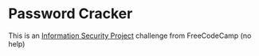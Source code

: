 # Password Cracker

This is an [Information Security Project](https://www.freecodecamp.org/learn/information-security/information-security-projects/sha-1-password-cracker) challenge from FreeCodeCamp (no help)

